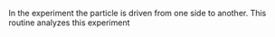 In the experiment the particle is driven from one side to another. This routine analyzes this experiment
